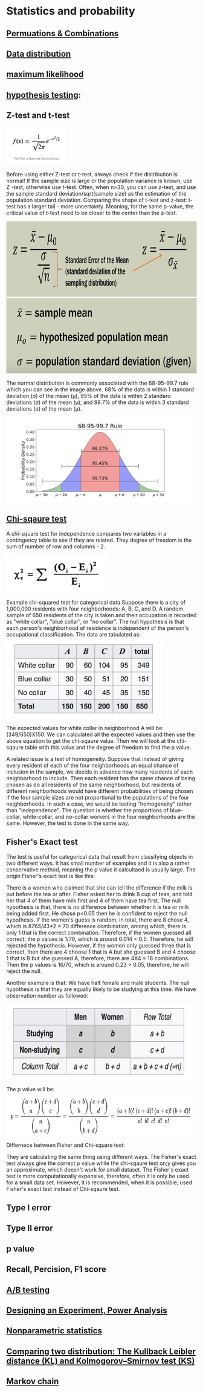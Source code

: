 # Statistics and probability

## [Permuations & Combinations](https://www.mathsisfun.com/combinatorics/combinations-permutations.html)

## [Data distribution](https://mathbitsnotebook.com/Algebra1/StatisticsData/STShapes.html)

## [maximum likelihood](https://towardsdatascience.com/probability-concepts-explained-maximum-likelihood-estimation-c7b4342fdbb1)

## [hypothesis testing](https://www.statisticshowto.datasciencecentral.com/probability-and-statistics/hypothesis-testing/):
    
## Z-test and t-test
<img src = images/PDF_norm.png height = 100>

Before using either Z-test or t-test, always check if the distribution is normal! If the sample size is large or the population variance is known, use Z -test, otherwise use t-test. Often, when n>30, you can use z-test, and use the sample standard deviation/sqrt(sample size) as the estimation of the population standard deviation. Comparing the shape of t-test and z-test: t-test has a larger tail - more uncertainty. Meaning, for the same p-value, the critical value of t-test need to be closer to the center than the z-test.

<img src = images/z-test.png height = 200>

<img src = images/z-test2.png height = 200>

The normal distribution is commonly associated with the 68-95-99.7 rule which you can see in the image above. 68% of the data is within 1 standard deviation (σ) of the mean (μ), 95% of the data is within 2 standard deviations (σ) of the mean (μ), and 99.7% of the data is within 3 standard deviations (σ) of the mean (μ).

<img src = images/rule.png>

## [Chi-sqaure test](https://en.wikipedia.org/wiki/Chi-squared_test)

A chi-square test for independence compares two variables in a contingency table to see if they are related. They degree of freedom is the sum of number of row and columns - 2. 

<img src = images/chi-sqaure.png height = 100>

Example chi-squared test for categorical data
Suppose there is a city of 1,000,000 residents with four neighborhoods: A, B, C, and D. A random sample of 650 residents of the city is taken and their occupation is recorded as "white collar", "blue collar", or "no collar". The null hypothesis is that each person's neighborhood of residence is independent of the person's occupational classification. The data are tabulated as:

<img src = images/chi-sqaure_exp.png height = 200>

The expected values for white collar in neighborhood A will be: (349/650)X150. We can calculated all the expected values and then use the above equation to get the chi-sqaure value. Then we will look at the chi-sqaure table with this value and the degree of freedom to find the p value. 

A related issue is a test of homogeneity. Suppose that instead of giving every resident of each of the four neighborhoods an equal chance of inclusion in the sample, we decide in advance how many residents of each neighborhood to include. Then each resident has the same chance of being chosen as do all residents of the same neighborhood, but residents of different neighborhoods would have different probabilities of being chosen if the four sample sizes are not proportional to the populations of the four neighborhoods. In such a case, we would be testing "homogeneity" rather than "independence". The question is whether the proportions of blue-collar, white-collar, and no-collar workers in the four neighborhoods are the same. However, the test is done in the same way.


## Fisher's Exact test 
The test is useful for categorical data that result from classifying objects in two different ways. It has small number of examples and it is also a rather conservative method, meaning the p value it calcultaed is usually large. The origin Fisher's exact test is like this: 

There is a women who claimed that she can tell the difference if the milk is put before the tea or after. Fisher asked her to drink 8 cup of teas, and told her that 4 of them have milk first and 4 of them have tea first. The null hypothesis is that, there is no difference between whether it is tea or milk being added first. He chose p<0.05 then he is confident to reject the null hypothesis. If the women's guess is random, in total, there are 8 chose 4, which is 8*7*6*5/4*3*2 = 70 difference combination, among which, there is only 1 that is the correct combination. Therefore, if the women guessed all correct, the p values is 1/70, which is around 0.014 < 0.5. Therefore, he will rejected the hypothesis. However, if the women only guessed three that is correct, then there are 4 choose 1 that is A but she guessed B and 4 choose 1 that is B but she guessed A, therefore, there are 4X4 = 16 combinations. Then the p values is 16/70, which is around 0.23 > 0.05, therefore, he will reject the null. 

Another example is that:
We have half female and male students. The null hypothesis is that they are equally likely to be studying at this time. We have observation number as followed:

<img src = images/fisher.png height = 200>

The p value will be:

<img src = images/fisher2.png height = 100>

Differnece between Fisher and Chi-square test:

They are calculating the same thing using different ways. The Fisher's exact test always give the correct p value while the chi-sqaure test on;y gives you an approximate, which doesn't work for small dataset. The Fisher's exact test is more computationally expensive, therefore, often it is only be used for a small data set. However, it is recommended, when it is possible, used Fisher's exact test instead of Chi-sqaure test. 


## Type I error

## Type II error

## p value

## Recall, Percision, F1 score

## [A/B testing](https://conversionxl.com/blog/testing-statistics-mistakes/)

## [Designing an Experiment, Power Analysis](http://www.statsoft.com/Textbook/Power-Analysis)

## [Nonparametric statistics](https://en.wikipedia.org/wiki/Nonparametric_statistics)

## [Comparing two distribution: The Kullback Leibler distance (KL) and Kolmogorov–Smirnov test (KS)](https://stats.stackexchange.com/questions/9311/kullback-leibler-vs-kolmogorov-smirnov-distance)

## [Markov chain](https://en.wikipedia.org/wiki/Markov_chain)
